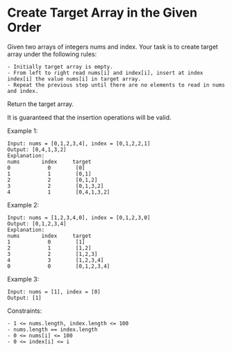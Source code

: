 # Create Target Array in the Given Order

Given two arrays of integers nums and index. Your task is to create target array under the following rules:
```
- Initially target array is empty.
- From left to right read nums[i] and index[i], insert at index index[i] the value nums[i] in target array.
- Repeat the previous step until there are no elements to read in nums and index.
```
Return the target array.

It is guaranteed that the insertion operations will be valid.

Example 1:
```
Input: nums = [0,1,2,3,4], index = [0,1,2,2,1]
Output: [0,4,1,3,2]
Explanation:
nums       index     target
0            0        [0]
1            1        [0,1]
2            2        [0,1,2]
3            2        [0,1,3,2]
4            1        [0,4,1,3,2]
```
Example 2:
```
Input: nums = [1,2,3,4,0], index = [0,1,2,3,0]
Output: [0,1,2,3,4]
Explanation:
nums       index     target
1            0        [1]
2            1        [1,2]
3            2        [1,2,3]
4            3        [1,2,3,4]
0            0        [0,1,2,3,4]
```
Example 3:
```
Input: nums = [1], index = [0]
Output: [1]
```

Constraints:
```
- 1 <= nums.length, index.length <= 100
- nums.length == index.length
- 0 <= nums[i] <= 100
- 0 <= index[i] <= i
```
